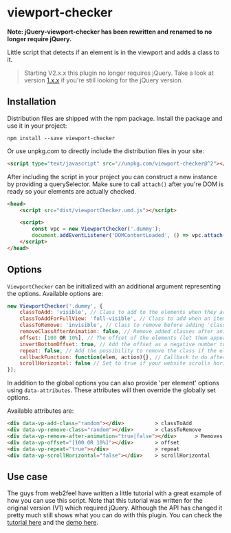 viewport-checker
=======================

**Note: jQuery-viewport-checker has been rewritten and renamed to no longer require jQuery.**

Little script that detects if an element is in the viewport and adds a class to it.

> Starting V2.x.x this plugin no longer requires jQuery. Take a look at version [1.x.x](https://www.npmjs.com/package/jquery-viewport-checker) if you're still looking for the jQuery version.

Installation
------------

Distribution files are shipped with the npm package. Install the package and use it in your project:

```
npm install --save viewport-checker
```

Or use unpkg.com to directly include the distribution files in your site:

```html
<script type="text/javascript" src="//unpkg.com/viewport-checker@^2"></script>
```

After including the script in your project you can construct a new instance by providing a querySelector. Make sure
to call `attach()` after you're DOM is ready so your elements are actually checked.
```html
<head>
    <script src="dist/viewportChecker.umd.js"></script>

    <script>
        const vpc = new ViewportChecker('.dummy');
        document.addEventListener('DOMContentLoaded', () => vpc.attach());
    </script>
</head>
```

Options
-------
`ViewportChecker` can be initialized with an additional argument representing the options. Available options are:
```javascript
new ViewportChecker('.dummy', {
    classToAdd: 'visible', // Class to add to the elements when they are visible,
    classToAddForFullView: 'full-visible', // Class to add when an item is completely visible in the viewport
    classToRemove: 'invisible', // Class to remove before adding 'classToAdd' to the elements
    removeClassAfterAnimation: false, // Remove added classes after animation has finished
    offset: [100 OR 10%], // The offset of the elements (let them appear earlier or later). This can also be percentage based by adding a '%' at the end
    invertBottomOffset: true, // Add the offset as a negative number to the element's bottom
    repeat: false, // Add the possibility to remove the class if the elements are not visible
    callbackFunction: function(elem, action){}, // Callback to do after a class was added to an element. Action will return "add" or "remove", depending if the class was added or removed
	scrollHorizontal: false // Set to true if your website scrolls horizontal instead of vertical.
});
```

In addition to the global options you can also provide 'per element' options using `data-attributes`. These attributes will then override the globally set options.

Available attributes are:
```html
<div data-vp-add-class="random"></div>          > classToAdd
<div data-vp-remove-class="random"></div>       > classToRemove
<div data-vp-remove-after-animation="true|false"></div>      > Removes added classes after CSS3 animation has completed
<div data-vp-offset="[100 OR 10%]"></div>       > offset
<div data-vp-repeat="true"></div>               > repeat
<div data-vp-scrollHorizontal="false"></div>    > scrollHorizontal
```

Use case
--------
The guys from web2feel have written a little tutorial with a great example of how you can use this script. Note that this tutorial was written for the original version (V1) which required jQuery. Although the API has changed it pretty much still shows what you can do with this plugin. You can check the [tutorial here](http://www.web2feel.com/tutorial-for-animated-scroll-loading-effects-with-animate-css-and-jquery/) and the [demo here](http://web2feel.com/freeby/scroll-effects/index.html).
